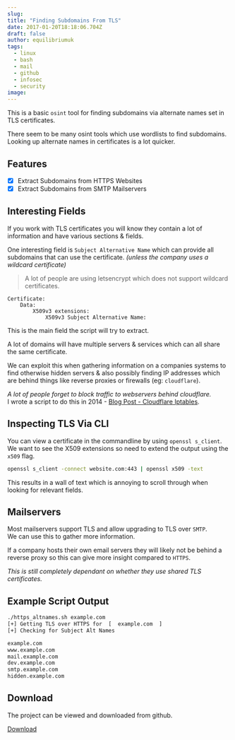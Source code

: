 ```yaml
---
slug:
title: "Finding Subdomains From TLS"
date: 2017-01-20T18:18:06.704Z
draft: false
author: equilibriumuk
tags:
  - linux
  - bash
  - mail
  - github
  - infosec
  - security
image:
---
```


This is a basic `osint` tool for finding subdomains via alternate names set in TLS certificates.

There seem to be many osint tools which use wordlists to find subdomains.
<br/>Looking up alternate names in certificates is a lot quicker.

## Features

- [x] Extract Subdomains from HTTPS Websites
- [x] Extract Subdomains from SMTP Mailservers

## Interesting Fields

If you work with TLS certificates you will know they contain a lot of information and have various sections & fields.

One interesting field is `Subject Alternative Name` which can provide all subdomains that can use the certificate. *(unless the company uses a wildcard certificate)*

<blockquote>
A lot of people are using letsencrypt which does not support wildcard certificates.
</blockquote>

```psk
Certificate:
    Data:
        X509v3 extensions:
            X509v3 Subject Alternative Name:
```

This is the main field the script will try to extract.

A lot of domains will have multiple servers & services which can all share the same certificate.

We can exploit this when gathering information on a companies systems to find otherwise hidden servers & also possibly finding IP addresses which are behind things like reverse proxies or firewalls (eg: `cloudflare`).

*A lot of people forget to block traffic to webservers behind cloudflare.*
<br />I wrote a script to do this in 2014 - [Blog Post - Cloudflare Iptables](/2015/06/13/cloudflare-iptables/).

## Inspecting TLS Via CLI

You can view a certificate in the commandline by using `openssl s_client`.
<br />We want to see the X509 extensions so need to extend the output using the `x509` flag.

```sh
openssl s_client -connect website.com:443 | openssl x509 -text
```

This results in a wall of text which is annoying to scroll through when looking for relevant fields.

## Mailservers

Most mailservers support TLS and allow upgrading to TLS over `SMTP`.
<br />We can use this to gather more information.

If a company hosts their own email servers they will likely not be behind a reverse proxy so this can give more insight compared to `HTTPS`.

*This is still completely dependant on whether they use shared TLS certificates.*

## Example Script Output

```sh
./https_altnames.sh example.com
[+] Getting TLS over HTTPS for  [  example.com  ]
[+] Checking for Subject Alt Names

example.com
www.example.com
mail.example.com
dev.example.com
smtp.example.com
hidden.example.com
```

## Download

The project can be viewed and downloaded from github.

<a class="github" href="https://github.com/equk/tls-altnames/" aria-label="Download on GitHub" target="_blank" rel="noopener noreferrer"><i class="fa-brands fa-github"></i> Download</a>